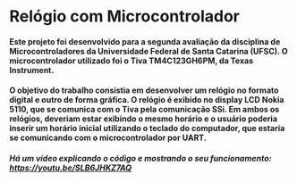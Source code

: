 # Relógio com Microcontrolador
#### Este projeto foi desenvolvido para a segunda avaliação da disciplina de Microcontroladores da Universidade Federal de Santa Catarina (UFSC). O microcontrolador utilizado foi o Tiva TM4C123GH6PM, da Texas Instrument. 

#### O objetivo do trabalho consistia em desenvolver um relógio no formato digital e outro de forma gráfica. O relógio é exibido no display LCD Nokia 5110, que se comunica com o Tiva pela comunicação SSi. Em ambos os relógios, deveriam estar exibindo o mesmo horário e o usuário poderia inserir um horário inicial utilizando o teclado do computador, que estaria se comunicando com o microcontrolador por UART.


##### Há um vídeo explicando o código e mostrando o seu funcionamento: https://youtu.be/SLB6JHKZ7AQ



